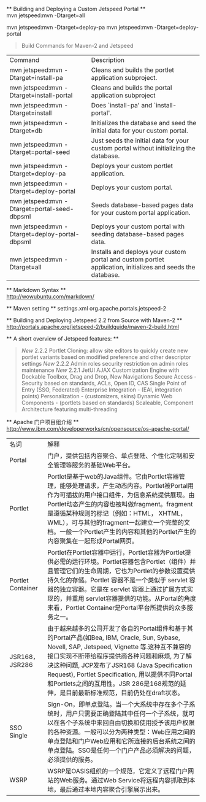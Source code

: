 ** Building and Deploying a Custom Jetspeed Portal **	
mvn jetspeed:mvn -Dtarget=all

mvn jetspeed:mvn -Dtarget=deploy-pa
mvn jetspeed:mvn -Dtarget=deploy-portal

> Build Commands for Maven-2 and Jetspeed


<table>
	<tr>
		<td>Command</td>
		<td>Description</td>
	</tr>
    <tr>
        <td>mvn jetspeed:mvn -Dtarget=install-pa</td>
        <td>Cleans and builds the portlet application subproject.</td>
    </tr>
    <tr>
        <td>mvn jetspeed:mvn -Dtarget=install-portal</td>
        <td>Cleans and builds the portal application subproject</td>
    </tr>
    <tr>
        <td>mvn jetspeed:mvn -Dtarget=install</td>
        <td>Does `install-pa' and `install-portal'.	</td>
    </tr>
    <tr>
        <td>mvn jetspeed:mvn -Dtarget=db</td>
        <td>Initializes the database and seed the initial data for your custom portal.</td>
    </tr>
    <tr>
        <td>mvn jetspeed:mvn -Dtarget=portal-seed</td>
        <td>Just seeds the initial data for your custom portal without initializing the database.</td>
    </tr>
    <tr>
        <td>mvn jetspeed:mvn -Dtarget=deploy-pa</td>
        <td>Deploys your custom portlet application.</td>
    </tr>
    <tr>
        <td>mvn jetspeed:mvn -Dtarget=deploy-portal</td>
        <td>Deploys your custom portal.</td>
    </tr>
    <tr>
        <td>mvn jetspeed:mvn -Dtarget=portal-seed-dbpsml</td>
        <td>Seeds database-based pages data for your custom portal application.</td>
    </tr>
    <tr>
        <td>mvn jetspeed:mvn -Dtarget=deploy-portal-dbpsml</td>
        <td>Deploys your custom portal with seeding database-based pages data.</td>
    </tr>
    <tr>
        <td>mvn jetspeed:mvn -Dtarget=all</td>
        <td>Installs and deploys your custom portal and custom portlet application, initializes and seeds the database.</td>
    </tr>    
</table>

** Markdown Syntax **	
http://wowubuntu.com/markdown/

** Maven setting **	
settings.xml 
<settings xmlns="http://maven.apache.org/POM/4.0.0"
   xmlns:xsi="http://www.w3.org/2001/XMLSchema-instance"
   xsi:schemaLocation="http://maven.apache.org/POM/4.0.0 
       http://maven.apache.org/xsd/settings-1.0.0.xsd">
  <pluginGroups>
    <pluginGroup>org.apache.portals.jetspeed-2</pluginGroup>
  </pluginGroups>       
</settings>

** Building and Deploying Jetspeed 2.2 from Source with Maven-2 **	
http://portals.apache.org/jetspeed-2/buildguide/maven-2-build.html

** A short overview of Jetspeed features: **	
>*New* 2.2.2 Portlet Cloning: allow site editors to quickly create new portlet variants based on modified preference and other descriptor settings
>*New* 2.2.2 Admin roles security restriction on admin roles maintenance
>*New* 2.2.1 JetUI AJAX Customization Engine with Dockable Toolbox, Drag and Drop, New Navigations
>Secure Access - Security based on standards, ACLs, Open ID, CAS
>Single Point of Entry (SSO, Federated)
>Enterprise Integration - (EAI, integration points)
>Personalization - (customizers, skins)
>Dynamic Web Components - (portlets based on standards)
>Scaleable, Component Architecture featuring multi-threading


** Apache 门户项目组介绍 **	
http://www.ibm.com/developerworks/cn/opensource/os-apache-portal/
<table>
	<tr>
		<td>名词</td>
		<td>解释</td>
	</tr>
	<tr>
		<td>Portal</td>
		<td>门户，提供包括内容聚合、单点登陆、个性化定制和安全管理等服务的基础Web平台。</td>
	</tr>	
	<tr>
		<td>Portlet</td>
		<td>Portlet是基于web的Java组件。它由Portlet容器管理，能够处理请求，产生动态内容。Portlet被Portal用作为可插拔的用户接口组件，为信息系统提供展现。由Portlet动态产生的内容也被叫做fragment。fragment是遵循某种规则的标记（例如：HTML， XHTML，WML），可与其他的fragment一起建立一个完整的文档。一般一个Portlet产生的内容和其他的Portlet产生的内容聚集在一起形成Portal网页。</td>
	</tr>	
	<tr>
		<td>Portlet Container</td>
		<td>Portlet在Portlet容器中运行，Portlet容器为Portlet提供必需的运行环境。Portlet容器包含Portlet（组件）并且管理它们的生命周期，它也为Portlet的参数设置提供持久化的存储。Portlet 容器不是一个类似于 servlet 容器的独立容器。它是在 servlet 容器上通过扩展方式实现的，并重用 servlet容器提供的功能。从Portal的角度来看，Portlet Container是Portal平台所提供的众多服务之一。</td>
	</tr>	
	<tr>
		<td>JSR168，JSR286</td>
		<td>由于越来越多的公司开发了各自的Portal组件和基于其的Portal产品(如Bea, IBM, Oracle, Sun, Sybase, Novell, SAP, Jetspeed, Vignette 等.这种互不兼容的接口实现不断带给程序提供商各种问题和麻烦, 为了解决这种问题, JCP发布了JSR168 (Java Specification Request), Portlet Specification, 用以提供不同Portal和Portlets之间的互用性。JSR 286是168规范的延伸，是目前最新标准规范，目前仍处在draft状态。</td>
	</tr>	
	<tr>
		<td>SSO Single</td>
		<td>Sign-On，即单点登陆。当一个大系统中存在多个子系统时，用户只需要正确登陆其中任何一个子系统，就可以在各个子系统中来回自由切换和使用授予该用户权限的各种资源。一般可以分为两种类型：Web应用之间的单点登陆和门户Web应用和它所连接的后台系统之间的单点登陆。SSO是任何一个门户产品必须解决的问题，必须提供的服务。</td>
	</tr>	
	<tr>
		<td>WSRP</td>
		<td>WSRP是OASIS组织的一个规范，它定义了远程门户网站的Web服务。通过Web Service将远程内容抓取到本地，最后通过本地内容聚合引擎展示出来。</td>
	</tr>				
<table>	
